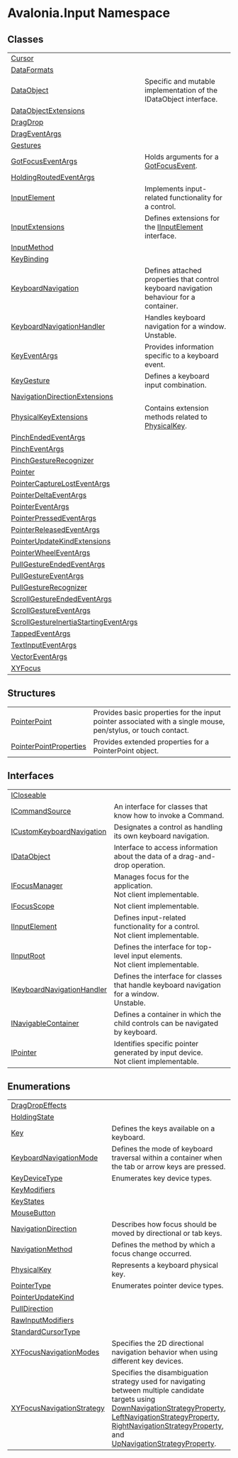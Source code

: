 # Avalonia.Input Namespace






## Classes
<table>
<tr>
<td><a href="T_Avalonia_Input_Cursor">Cursor</a></td>
<td> </td>
</tr>
<tr>
<td><a href="T_Avalonia_Input_DataFormats">DataFormats</a></td>
<td> </td>
</tr>
<tr>
<td><a href="T_Avalonia_Input_DataObject">DataObject</a></td>
<td>Specific and mutable implementation of the IDataObject interface.</td>
</tr>
<tr>
<td><a href="T_Avalonia_Input_DataObjectExtensions">DataObjectExtensions</a></td>
<td> </td>
</tr>
<tr>
<td><a href="T_Avalonia_Input_DragDrop">DragDrop</a></td>
<td> </td>
</tr>
<tr>
<td><a href="T_Avalonia_Input_DragEventArgs">DragEventArgs</a></td>
<td> </td>
</tr>
<tr>
<td><a href="T_Avalonia_Input_Gestures">Gestures</a></td>
<td> </td>
</tr>
<tr>
<td><a href="T_Avalonia_Input_GotFocusEventArgs">GotFocusEventArgs</a></td>
<td>Holds arguments for a <a href="F_Avalonia_Input_InputElement_GotFocusEvent">GotFocusEvent</a>.</td>
</tr>
<tr>
<td><a href="T_Avalonia_Input_HoldingRoutedEventArgs">HoldingRoutedEventArgs</a></td>
<td> </td>
</tr>
<tr>
<td><a href="T_Avalonia_Input_InputElement">InputElement</a></td>
<td>Implements input-related functionality for a control.</td>
</tr>
<tr>
<td><a href="T_Avalonia_Input_InputExtensions">InputExtensions</a></td>
<td>Defines extensions for the <a href="T_Avalonia_Input_IInputElement">IInputElement</a> interface.</td>
</tr>
<tr>
<td><a href="T_Avalonia_Input_InputMethod">InputMethod</a></td>
<td> </td>
</tr>
<tr>
<td><a href="T_Avalonia_Input_KeyBinding">KeyBinding</a></td>
<td> </td>
</tr>
<tr>
<td><a href="T_Avalonia_Input_KeyboardNavigation">KeyboardNavigation</a></td>
<td>Defines attached properties that control keyboard navigation behaviour for a container.</td>
</tr>
<tr>
<td><a href="T_Avalonia_Input_KeyboardNavigationHandler">KeyboardNavigationHandler</a></td>
<td>Handles keyboard navigation for a window.<br /><Tag type="is-info">Unstable.</Tag></td>
</tr>
<tr>
<td><a href="T_Avalonia_Input_KeyEventArgs">KeyEventArgs</a></td>
<td>Provides information specific to a keyboard event.</td>
</tr>
<tr>
<td><a href="T_Avalonia_Input_KeyGesture">KeyGesture</a></td>
<td>Defines a keyboard input combination.</td>
</tr>
<tr>
<td><a href="T_Avalonia_Input_NavigationDirectionExtensions">NavigationDirectionExtensions</a></td>
<td> </td>
</tr>
<tr>
<td><a href="T_Avalonia_Input_PhysicalKeyExtensions">PhysicalKeyExtensions</a></td>
<td>Contains extension methods related to <a href="T_Avalonia_Input_PhysicalKey">PhysicalKey</a>.</td>
</tr>
<tr>
<td><a href="T_Avalonia_Input_PinchEndedEventArgs">PinchEndedEventArgs</a></td>
<td> </td>
</tr>
<tr>
<td><a href="T_Avalonia_Input_PinchEventArgs">PinchEventArgs</a></td>
<td> </td>
</tr>
<tr>
<td><a href="T_Avalonia_Input_PinchGestureRecognizer">PinchGestureRecognizer</a></td>
<td> </td>
</tr>
<tr>
<td><a href="T_Avalonia_Input_Pointer">Pointer</a></td>
<td> </td>
</tr>
<tr>
<td><a href="T_Avalonia_Input_PointerCaptureLostEventArgs">PointerCaptureLostEventArgs</a></td>
<td> </td>
</tr>
<tr>
<td><a href="T_Avalonia_Input_PointerDeltaEventArgs">PointerDeltaEventArgs</a></td>
<td> </td>
</tr>
<tr>
<td><a href="T_Avalonia_Input_PointerEventArgs">PointerEventArgs</a></td>
<td> </td>
</tr>
<tr>
<td><a href="T_Avalonia_Input_PointerPressedEventArgs">PointerPressedEventArgs</a></td>
<td> </td>
</tr>
<tr>
<td><a href="T_Avalonia_Input_PointerReleasedEventArgs">PointerReleasedEventArgs</a></td>
<td> </td>
</tr>
<tr>
<td><a href="T_Avalonia_Input_PointerUpdateKindExtensions">PointerUpdateKindExtensions</a></td>
<td> </td>
</tr>
<tr>
<td><a href="T_Avalonia_Input_PointerWheelEventArgs">PointerWheelEventArgs</a></td>
<td> </td>
</tr>
<tr>
<td><a href="T_Avalonia_Input_PullGestureEndedEventArgs">PullGestureEndedEventArgs</a></td>
<td> </td>
</tr>
<tr>
<td><a href="T_Avalonia_Input_PullGestureEventArgs">PullGestureEventArgs</a></td>
<td> </td>
</tr>
<tr>
<td><a href="T_Avalonia_Input_PullGestureRecognizer">PullGestureRecognizer</a></td>
<td> </td>
</tr>
<tr>
<td><a href="T_Avalonia_Input_ScrollGestureEndedEventArgs">ScrollGestureEndedEventArgs</a></td>
<td> </td>
</tr>
<tr>
<td><a href="T_Avalonia_Input_ScrollGestureEventArgs">ScrollGestureEventArgs</a></td>
<td> </td>
</tr>
<tr>
<td><a href="T_Avalonia_Input_ScrollGestureInertiaStartingEventArgs">ScrollGestureInertiaStartingEventArgs</a></td>
<td> </td>
</tr>
<tr>
<td><a href="T_Avalonia_Input_TappedEventArgs">TappedEventArgs</a></td>
<td> </td>
</tr>
<tr>
<td><a href="T_Avalonia_Input_TextInputEventArgs">TextInputEventArgs</a></td>
<td> </td>
</tr>
<tr>
<td><a href="T_Avalonia_Input_VectorEventArgs">VectorEventArgs</a></td>
<td> </td>
</tr>
<tr>
<td><a href="T_Avalonia_Input_XYFocus">XYFocus</a></td>
<td> </td>
</tr>
</table>

## Structures
<table>
<tr>
<td><a href="T_Avalonia_Input_PointerPoint">PointerPoint</a></td>
<td>Provides basic properties for the input pointer associated with a single mouse, pen/stylus, or touch contact.</td>
</tr>
<tr>
<td><a href="T_Avalonia_Input_PointerPointProperties">PointerPointProperties</a></td>
<td>Provides extended properties for a PointerPoint object.</td>
</tr>
</table>

## Interfaces
<table>
<tr>
<td><a href="T_Avalonia_Input_ICloseable">ICloseable</a></td>
<td> </td>
</tr>
<tr>
<td><a href="T_Avalonia_Input_ICommandSource">ICommandSource</a></td>
<td>An interface for classes that know how to invoke a Command.</td>
</tr>
<tr>
<td><a href="T_Avalonia_Input_ICustomKeyboardNavigation">ICustomKeyboardNavigation</a></td>
<td>Designates a control as handling its own keyboard navigation.</td>
</tr>
<tr>
<td><a href="T_Avalonia_Input_IDataObject">IDataObject</a></td>
<td>Interface to access information about the data of a drag-and-drop operation.</td>
</tr>
<tr>
<td><a href="T_Avalonia_Input_IFocusManager">IFocusManager</a></td>
<td>Manages focus for the application.<br /><Tag type="is-warning">Not client implementable.</Tag></td>
</tr>
<tr>
<td><a href="T_Avalonia_Input_IFocusScope">IFocusScope</a></td>
<td><Tag type="is-warning">Not client implementable.</Tag></td>
</tr>
<tr>
<td><a href="T_Avalonia_Input_IInputElement">IInputElement</a></td>
<td>Defines input-related functionality for a control.<br /><Tag type="is-warning">Not client implementable.</Tag></td>
</tr>
<tr>
<td><a href="T_Avalonia_Input_IInputRoot">IInputRoot</a></td>
<td>Defines the interface for top-level input elements.<br /><Tag type="is-warning">Not client implementable.</Tag></td>
</tr>
<tr>
<td><a href="T_Avalonia_Input_IKeyboardNavigationHandler">IKeyboardNavigationHandler</a></td>
<td>Defines the interface for classes that handle keyboard navigation for a window.<br /><Tag type="is-info">Unstable.</Tag></td>
</tr>
<tr>
<td><a href="T_Avalonia_Input_INavigableContainer">INavigableContainer</a></td>
<td>Defines a container in which the child controls can be navigated by keyboard.</td>
</tr>
<tr>
<td><a href="T_Avalonia_Input_IPointer">IPointer</a></td>
<td>Identifies specific pointer generated by input device.<br /><Tag type="is-warning">Not client implementable.</Tag></td>
</tr>
</table>

## Enumerations
<table>
<tr>
<td><a href="T_Avalonia_Input_DragDropEffects">DragDropEffects</a></td>
<td> </td>
</tr>
<tr>
<td><a href="T_Avalonia_Input_HoldingState">HoldingState</a></td>
<td> </td>
</tr>
<tr>
<td><a href="T_Avalonia_Input_Key">Key</a></td>
<td>Defines the keys available on a keyboard.</td>
</tr>
<tr>
<td><a href="T_Avalonia_Input_KeyboardNavigationMode">KeyboardNavigationMode</a></td>
<td>Defines the mode of keyboard traversal within a container when the tab or arrow keys are pressed.</td>
</tr>
<tr>
<td><a href="T_Avalonia_Input_KeyDeviceType">KeyDeviceType</a></td>
<td>Enumerates key device types.</td>
</tr>
<tr>
<td><a href="T_Avalonia_Input_KeyModifiers">KeyModifiers</a></td>
<td> </td>
</tr>
<tr>
<td><a href="T_Avalonia_Input_KeyStates">KeyStates</a></td>
<td> </td>
</tr>
<tr>
<td><a href="T_Avalonia_Input_MouseButton">MouseButton</a></td>
<td> </td>
</tr>
<tr>
<td><a href="T_Avalonia_Input_NavigationDirection">NavigationDirection</a></td>
<td>Describes how focus should be moved by directional or tab keys.</td>
</tr>
<tr>
<td><a href="T_Avalonia_Input_NavigationMethod">NavigationMethod</a></td>
<td>Defines the method by which a focus change occurred.</td>
</tr>
<tr>
<td><a href="T_Avalonia_Input_PhysicalKey">PhysicalKey</a></td>
<td>Represents a keyboard physical key.<br /></td>
</tr>
<tr>
<td><a href="T_Avalonia_Input_PointerType">PointerType</a></td>
<td>Enumerates pointer device types.</td>
</tr>
<tr>
<td><a href="T_Avalonia_Input_PointerUpdateKind">PointerUpdateKind</a></td>
<td> </td>
</tr>
<tr>
<td><a href="T_Avalonia_Input_PullDirection">PullDirection</a></td>
<td> </td>
</tr>
<tr>
<td><a href="T_Avalonia_Input_RawInputModifiers">RawInputModifiers</a></td>
<td> </td>
</tr>
<tr>
<td><a href="T_Avalonia_Input_StandardCursorType">StandardCursorType</a></td>
<td> </td>
</tr>
<tr>
<td><a href="T_Avalonia_Input_XYFocusNavigationModes">XYFocusNavigationModes</a></td>
<td>Specifies the 2D directional navigation behavior when using different key devices.</td>
</tr>
<tr>
<td><a href="T_Avalonia_Input_XYFocusNavigationStrategy">XYFocusNavigationStrategy</a></td>
<td>Specifies the disambiguation strategy used for navigating between multiple candidate targets using <a href="F_Avalonia_Input_XYFocus_DownNavigationStrategyProperty">DownNavigationStrategyProperty</a>, <a href="F_Avalonia_Input_XYFocus_LeftNavigationStrategyProperty">LeftNavigationStrategyProperty</a>, <a href="F_Avalonia_Input_XYFocus_RightNavigationStrategyProperty">RightNavigationStrategyProperty</a>, and <a href="F_Avalonia_Input_XYFocus_UpNavigationStrategyProperty">UpNavigationStrategyProperty</a>.</td>
</tr>
</table>
